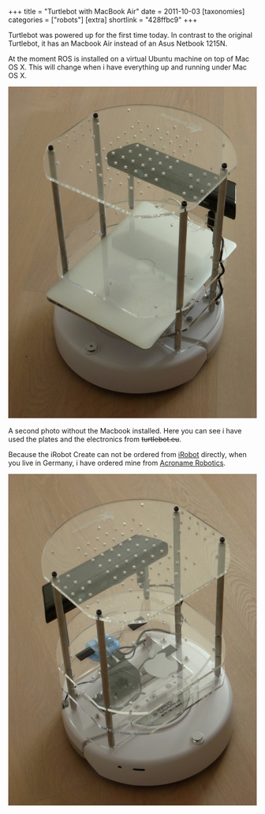 +++
title = "Turtlebot with MacBook Air"
date = 2011-10-03
[taxonomies]
categories = ["robots"]
[extra]
shortlink = "428ffbc9"
+++

Turtlebot was powered up for the first time today. In contrast to the original Turtlebot, it has an Macbook Air instead of an Asus Netbook 1215N.

At the moment ROS is installed on a virtual Ubuntu machine on top of Mac OS X. This will change when i have everything up and running under Mac OS X.

<!-- more -->

![Turtlebot](turtlebot_1.jpg)

A second photo without the Macbook installed. Here you can see i have used the plates and the electronics from <s>turtlebot.eu</s>.

Because the iRobot Create can not be ordered from [iRobot](http://www.irobot.com/de) directly, when you live in Germany, i have ordered mine
from [Acroname Robotics](https://www.acroname.com).

![Turtlebot](turtlebot_2.jpg)
